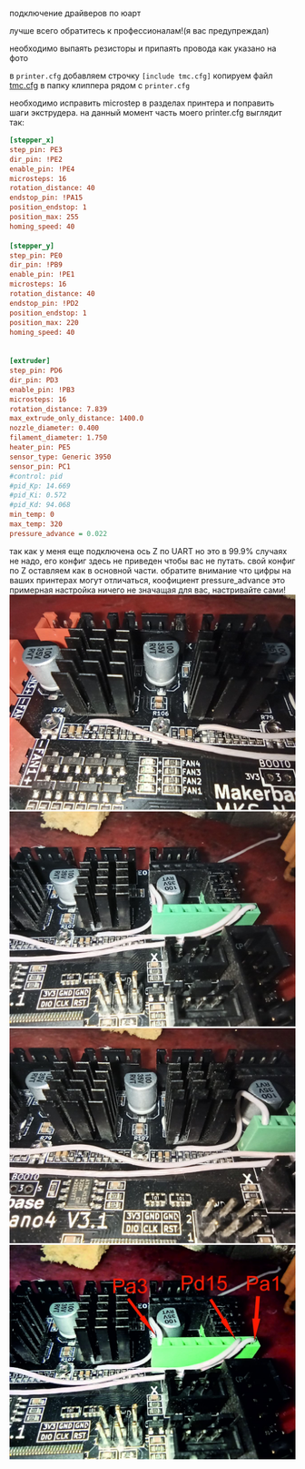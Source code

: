 подключение драйверов по юарт 

лучше всего обратитесь к профессионалам!(я вас предупреждал)

необходимо выпаять резисторы и припаять провода как указано на фото

в ```printer.cfg``` добавляем строчку ```[include tmc.cfg]```
копируем файл [tmc.cfg](tmc.cfg) в папку  клиппера рядом с ```printer.cfg``` 

необходимо исправить microstep в разделах принтера и поправить шаги экструдера.
на данный момент часть моего printer.cfg выглядит так:

```cfg
[stepper_x]
step_pin: PE3
dir_pin: !PE2
enable_pin: !PE4
microsteps: 16
rotation_distance: 40
endstop_pin: !PA15
position_endstop: 1
position_max: 255
homing_speed: 40

[stepper_y]
step_pin: PE0
dir_pin: !PB9
enable_pin: !PE1
microsteps: 16
rotation_distance: 40
endstop_pin: !PD2
position_endstop: 1
position_max: 220
homing_speed: 40


[extruder]
step_pin: PD6
dir_pin: PD3
enable_pin: !PB3
microsteps: 16
rotation_distance: 7.839
max_extrude_only_distance: 1400.0
nozzle_diameter: 0.400
filament_diameter: 1.750
heater_pin: PE5
sensor_type: Generic 3950
sensor_pin: PC1
#control: pid
#pid_Kp: 14.669
#pid_Ki: 0.572
#pid_Kd: 94.068
min_temp: 0
max_temp: 320
pressure_advance = 0.022
```
так как у меня еще подключена ось Z по UART но это в 99.9% случаях не надо, его конфиг здесь не приведен чтобы вас не путать. свой конфиг по Z оставляем как в основной части.
обратите внимание что цифры на ваших принтерах могут отличаться, коофициент pressure_advance это примерная настройка ничего не значащая для вас, настривайте сами!
![1](1.jpg)
![2](2.jpg)
![3](3.jpg)
![4](4.jpg)
